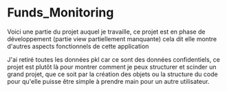 # Funds_Monitoring

Voici une partie du projet auquel je travaille, ce projet est en phase de développement (partie view partiellement manquante) cela dit elle montre d'autres aspects fonctionnels de cette application

J'ai retiré toutes les données pkl car ce sont des données confidentiels, ce projet est plutôt là pour montrer comment je peux structurer et scinder un grand projet, que ce soit par la création des objets ou la structure du code 
pour qu'elle puisse être simple à prendre main pour un autre utilisateur.
